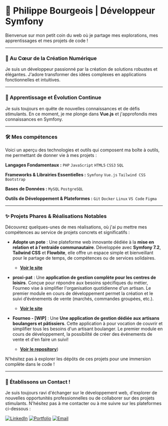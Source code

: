 # 👋 Philippe Bourgeois | Développeur Symfony

Bienvenue sur mon petit coin du web où je partage mes explorations, mes apprentissages et mes projets de code !

---

### 🌟 Au Cœur de la Création Numérique

Je suis un développeur passionné par la création de solutions robustes et élégantes. J'adore transformer des idées complexes en applications fonctionnelles et intuitives.

---

### 🌱 Apprentissage et Évolution Continue

Je suis toujours en quête de nouvelles connaissances et de défis stimulants. En ce moment, je me plonge dans **Vue.js** et j'approfondis mes connaissances en Symfony.

---

### 🛠️ Mes compétences

Voici un aperçu des technologies et outils qui composent ma boîte à outils, me permettant de donner vie à mes projets :

**Langages Fondamentaux :**
`PHP` `JavaScript` `HTML5` `CSS3` `SQL`

**Frameworks & Librairies Essentielles :**
`Symfony` `Vue.js` `Tailwind CSS` `Bootstrap`

**Bases de Données :**
`MySQL` `PostgreSQL`

**Outils de Développement & Plateformes :**
`Git` `Docker` `Linux` `VS Code` `Figma`

---

### ✨ Projets Phares & Réalisations Notables

Découvrez quelques-unes de mes réalisations, où j'ai pu mettre mes compétences au service de projets concrets et significatifs :

* **Adopte un pote** : Une plateforme web innovante dédiée à la **mise en relation et à l'entraide communautaire**. Développée avec **Symfony 7.2**, **Tailwind CSS** et **Flowbite**, elle offre un espace simple et bienveillant pour le partage de temps, de compétences ou de services solidaires.
    * [**Voir le site**](https://adopte-un-pote.philippe-bourgeois.fr/)

* **proxi-pat** : Une **application de gestion complète pour les centres de loisirs**. Conçue pour répondre aux besoins spécifiques du métier, Fourneo vise à simplifier l'organisation quotidienne d'un artisan. Le premier module en cours de développement permet la création et le suivi d’événements de vente (marchés, commandes groupées, etc.).
    * [**Voir le site**](https://pat.proxiservices.org/)

* **Fourneo - [WIP]** : Une **Une application de gestion dédiée aux artisans boulangers et pâtissiers**. Cette application à pour vocation de couvrir et simplifier tous les besoins d'un artisant boulanger. Le premier module en cours de développement, la possibilité de créer des événements de vente et d'en faire un suivi!
    
    * [**Voir le repository**](https://github.com/Pbourgeois62/Fourneo))

N'hésitez pas à explorer les dépôts de ces projets pour une immersion complète dans le code !

---

### 🤝 Établissons un Contact !

Je suis toujours ravi d'échanger sur le développement web, d'explorer de nouvelles opportunités professionnelles ou de collaborer sur des projets stimulants. N'hésitez pas à me contacter ou à me suivre sur les plateformes ci-dessous :

[![LinkedIn](https://img.shields.io/badge/LinkedIn-0077B5?style=for-the-badge&logo=linkedin&logoColor=white)](https://www.linkedin.com/in/philippe-bourgeois-76662723b/)
[![Portfolio](https://img.shields.io/badge/Portfolio-FF5722?style=for-the-badge&logo=web&logoColor=white)](https://philippe-bourgeois.fr/)
[![Email](https://img.shields.io/badge/Email-D14836?style=for-the-badge&logo=gmail&logoColor=white)](mailto:ton.pbourgeois62200@gmail.com)
